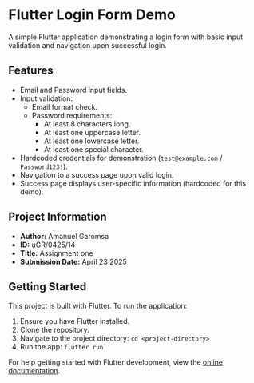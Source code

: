 # Flutter Login Form Demo

A simple Flutter application demonstrating a login form with basic input validation and navigation upon successful login.

## Features

*   Email and Password input fields.
*   Input validation:
    *   Email format check.
    *   Password requirements:
        *   At least 8 characters long.
        *   At least one uppercase letter.
        *   At least one lowercase letter.
        *   At least one special character.
*   Hardcoded credentials for demonstration (`test@example.com` / `Password123!`).
*   Navigation to a success page upon valid login.
*   Success page displays user-specific information (hardcoded for this demo).

## Project Information

*   **Author:** Amanuel Garomsa
*   **ID:** uGR/0425/14
*   **Title:** Assignment one
*   **Submission Date:** April 23 2025

## Getting Started

This project is built with Flutter. To run the application:

1.  Ensure you have Flutter installed.
2.  Clone the repository.
3.  Navigate to the project directory: `cd <project-directory>`
4.  Run the app: `flutter run`

For help getting started with Flutter development, view the [online documentation](https://docs.flutter.dev/).
